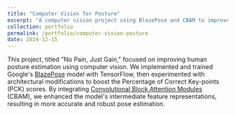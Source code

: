 ```yaml
---
title: "Computer Vision for Posture"
excerpt: "A computer vision project using BlazePose and CBAM to improve human posture estimation. <br/><a href='/files/Project_BlazePose.pdf' target='_blank'>[Project Report]</a> <a href='https://github.com/SausageMuffins/No-Pain-Just-Gains/tree/main' target='_blank'>[GitHub]</a>"
collection: portfolio
permalink: /portfolio/computer-vision-posture
date: 2024-12-15
---
```



This project, titled "No Pain, Just Gain," focused on improving human posture estimation using computer vision. We implemented and trained Google's <a href="https://arxiv.org/abs/2006.10204" target="_blank">BlazePose</a> model with TensorFlow, then experimented with architectural modifications to boost the Percentage of Correct Key-points (PCK) scores. By integrating <a href="https://arxiv.org/abs/1807.06521" target="_blank">Convolutional Block Attention Modules</a> (CBAM), we enhanced the model's intermediate feature representations, resulting in more accurate and robust pose estimation.
